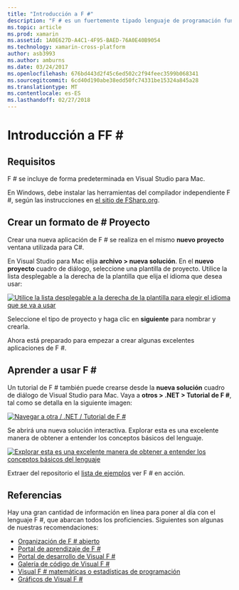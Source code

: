 ```yaml
---
title: "Introducción a F #"
description: "F # es un fuertemente tipado lenguaje de programación funcional diseñado para ejecutarse en .NET"
ms.topic: article
ms.prod: xamarin
ms.assetid: 1A0E627D-A4C1-4F95-BAED-76A0E40B9054
ms.technology: xamarin-cross-platform
author: asb3993
ms.author: amburns
ms.date: 03/24/2017
ms.openlocfilehash: 676bd443d2f45c6ed502c2f94feec3599b068341
ms.sourcegitcommit: 6cd40d190abe38edd50fc74331be15324a845a28
ms.translationtype: MT
ms.contentlocale: es-ES
ms.lasthandoff: 02/27/2018
---
```

# <a name="getting-started-with-ff35"></a>Introducción a FF &#35;

## <a name="requirements"></a>Requisitos

F # se incluye de forma predeterminada en Visual Studio para Mac.

En Windows, debe instalar las herramientas del compilador independiente F #, según las instrucciones en [el sitio de FSharp.org](http://fsharp.org/use/windows/).

## <a name="creating-an-f35-project"></a>Crear un formato de &#35; Proyecto

Crear una nueva aplicación de F # se realiza en el mismo **nuevo proyecto** ventana utilizada para C#.

En Visual Studio para Mac elija **archivo > nueva solución**. En el **nuevo proyecto** cuadro de diálogo, seleccione una plantilla de proyecto. Utilice la lista desplegable a la derecha de la plantilla que elija el idioma que desea usar:

 [ ![](overview-images/choosefsharp.png "Utilice la lista desplegable a la derecha de la plantilla para elegir el idioma que se va a usar")](overview-images/choosefsharp.png)

Seleccione el tipo de proyecto y haga clic en **siguiente** para nombrar y crearla.


Ahora está preparado para empezar a crear algunas excelentes aplicaciones de F #.

## <a name="learning-to-use-f35"></a>Aprender a usar F &#35;

Un tutorial de F # también puede crearse desde la **nueva solución** cuadro de diálogo de Visual Studio para Mac. Vaya a **otros > .NET > Tutorial de F #**, tal como se detalla en la siguiente imagen:

 [ ![](overview-images/fsharptutorial.png "Navegar a otra / .NET / Tutorial de F #")](overview-images/fsharptutorial.png)

Se abrirá una nueva solución interactiva. Explorar esta es una excelente manera de obtener a entender los conceptos básicos del lenguaje.

 [ ![](overview-images/newtutorial-sml.png "Explorar esta es una excelente manera de obtener a entender los conceptos básicos del lenguaje")](overview-images/newtutorial.png)

Extraer del repositorio el [lista de ejemplos](/guides/cross-platform/fsharp/samples/) ver F # en acción.

## <a name="references"></a>Referencias

Hay una gran cantidad de información en línea para poner al día con el lenguaje F #, que abarcan todos los proficiencies. Siguientes son algunas de nuestras recomendaciones:

-  [Organización de F # abierto](http://fsharp.org)
-  [Portal de aprendizaje de F #](http://tryfsharp.org)
-  [Portal de desarrollo de Visual F #](http://go.microsoft.com/fwlink/?LinkID=234174)
-  [Galería de código de Visual F #](http://go.microsoft.com/fwlink/?LinkID=124614)
-  [Visual F # matemáticas o estadísticas de programación](http://go.microsoft.com/fwlink/?LinkId=235173)
-  [Gráficos de Visual F #](http://go.microsoft.com/fwlink/?LinkId=235176)

